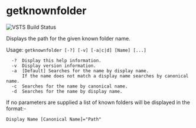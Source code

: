 # getknownfolder

![VSTS Build Status](https://carrewa.visualstudio.com/_apis/public/build/definitions/118f5b1a-e8ad-4c2f-9782-803f6d36735f/2/badge)

Displays the path for the given known folder name.

Usage: `getknownfolder [-?] [-v] [-a|c|d] [Name] [...]`
```
  -?  Display this help information.
  -v  Display version information.
  -a  [Default] Searches for the name by display name.
      If the name does not match a display name searches by canonical name.
  -c  Searches for the name by canonical name.
  -d  Searches for the name by display name.
```

If no parameters are supplied a list of known folders will be displayed in the format:-

`Display Name [Canonical Name]="Path"`
